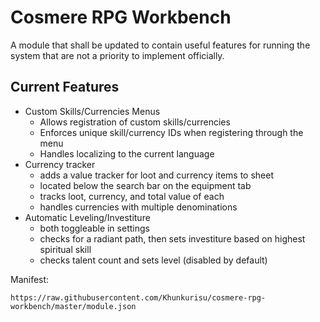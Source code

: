 # Cosmere RPG Workbench

A module that shall be updated to contain useful features for running the system that are not a priority to implement officially.

## Current Features

* Custom Skills/Currencies Menus
  * Allows registration of custom skills/currencies
  * Enforces unique skill/currency IDs when registering through the menu
  * Handles localizing to the current language
* Currency tracker
  * adds a value tracker for loot and currency items to sheet
  * located below the search bar on the equipment tab
  * tracks loot, currency, and total value of each
  * handles currencies with multiple denominations
* Automatic Leveling/Investiture
  * both toggleable in settings
  * checks for a radiant path, then sets investiture based on highest spiritual skill
  * checks talent count and sets level (disabled by default)

Manifest:

`https://raw.githubusercontent.com/Khunkurisu/cosmere-rpg-workbench/master/module.json`
